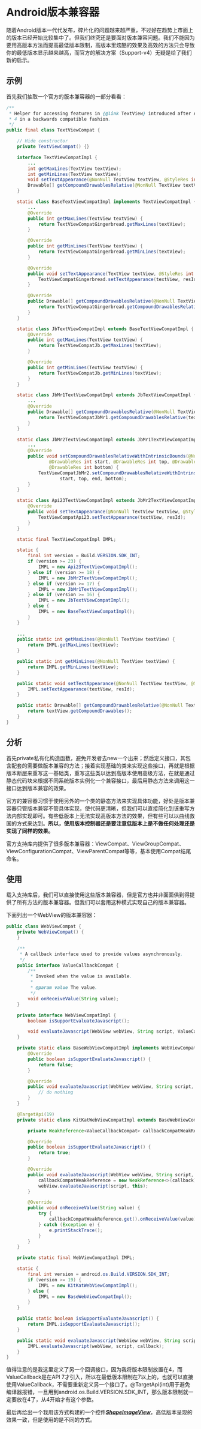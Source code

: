 # Android版本兼容器

随着Android版本一代代发布，碎片化的问题越来越严重，不过好在趋势上市面上的版本已经开始比较集中了。但我们终究还是要面对版本兼容问题。我们不能因为要用高版本方法而提高最低版本限制，高版本里炫酷的效果及高效的方法只会导致你的最低版本显示越来越高，而官方的解决方案（Support-v4）无疑是给了我们新的启示。

## 示例
首先我们抽取一个官方的版本兼容器的一部分看看：
```java
/**
 * Helper for accessing features in {@link TextView} introduced after API level
 * 4 in a backwards compatible fashion.
 */
public final class TextViewCompat {

    // Hide constructor
    private TextViewCompat() {}

    interface TextViewCompatImpl {
        ...
        int getMaxLines(TextView textView);
        int getMinLines(TextView textView);
        void setTextAppearance(@NonNull TextView textView, @StyleRes int resId);
        Drawable[] getCompoundDrawablesRelative(@NonNull TextView textView);
    }

    static class BaseTextViewCompatImpl implements TextViewCompatImpl {
        ...
        @Override
        public int getMaxLines(TextView textView) {
            return TextViewCompatGingerbread.getMaxLines(textView);
        }

        @Override
        public int getMinLines(TextView textView) {
            return TextViewCompatGingerbread.getMinLines(textView);
        }

        @Override
        public void setTextAppearance(TextView textView, @StyleRes int resId) {
            TextViewCompatGingerbread.setTextAppearance(textView, resId);
        }

        @Override
        public Drawable[] getCompoundDrawablesRelative(@NonNull TextView textView) {
            return TextViewCompatGingerbread.getCompoundDrawablesRelative(textView);
        }
    }

    static class JbTextViewCompatImpl extends BaseTextViewCompatImpl {
        @Override
        public int getMaxLines(TextView textView) {
            return TextViewCompatJb.getMaxLines(textView);
        }

        @Override
        public int getMinLines(TextView textView) {
            return TextViewCompatJb.getMinLines(textView);
        }
    }

    static class JbMr1TextViewCompatImpl extends JbTextViewCompatImpl {
        ...
        @Override
        public Drawable[] getCompoundDrawablesRelative(@NonNull TextView textView) {
            return TextViewCompatJbMr1.getCompoundDrawablesRelative(textView);
        }
    }

    static class JbMr2TextViewCompatImpl extends JbMr1TextViewCompatImpl {
        ...
        @Override
        public void setCompoundDrawablesRelativeWithIntrinsicBounds(@NonNull TextView textView,
                @DrawableRes int start, @DrawableRes int top, @DrawableRes int end,
                @DrawableRes int bottom) {
            TextViewCompatJbMr2.setCompoundDrawablesRelativeWithIntrinsicBounds(textView,
                    start, top, end, bottom);
        }
    }

    static class Api23TextViewCompatImpl extends JbMr2TextViewCompatImpl {
        @Override
        public void setTextAppearance(@NonNull TextView textView, @StyleRes int resId) {
            TextViewCompatApi23.setTextAppearance(textView, resId);
        }
    }

    static final TextViewCompatImpl IMPL;

    static {
        final int version = Build.VERSION.SDK_INT;
        if (version >= 23) {
            IMPL = new Api23TextViewCompatImpl();
        } else if (version >= 18) {
            IMPL = new JbMr2TextViewCompatImpl();
        } else if (version >= 17) {
            IMPL = new JbMr1TextViewCompatImpl();
        } else if (version >= 16) {
            IMPL = new JbTextViewCompatImpl();
        } else {
            IMPL = new BaseTextViewCompatImpl();
        }
    }
    
    ...
    public static int getMaxLines(@NonNull TextView textView) {
        return IMPL.getMaxLines(textView);
    }

    public static int getMinLines(@NonNull TextView textView) {
        return IMPL.getMinLines(textView);
    }

    public static void setTextAppearance(@NonNull TextView textView, @StyleRes int resId) {
        IMPL.setTextAppearance(textView, resId);
    }

    public static Drawable[] getCompoundDrawablesRelative(@NonNull TextView textView) {
        return textView.getCompoundDrawables();
    }
}
```

## 分析
首先private私有化构造函数，避免开发者去new一个出来；然后定义接口，其包含配套的需要做版本兼容的方法；接着实现基础的类来实现这些接口，再就是根据版本断层来重写这一基础类，重写这些类以达到高版本使用高级方法，在就是通过静态代码块来根据不同系统版本实例化一个兼容接口，最后用静态方法来调用这一接口达到版本兼容的效果。

官方的兼容器习惯于使用另外的一个类的静态方法来实现具体功能，好处是版本兼容器只管版本兼容不管具体实现，使代码更清晰，但我们可以直接简化到该重写方法内部实现即可。有些低版本上无法实现高版本方法的效果，但有些可以以曲线救国的方式来达到。**所以，使用版本控制器还是要注意低版本上是不做任何处理还是实现了同样的效果。**

官方支持库内提供了很多版本兼容器：ViewCompat、ViewGroupCompat、ViewConfigurationCompat、ViewParentCompat等等，基本使用Compat结尾命名。

## 使用
载入支持库后，我们可以直接使用这些版本兼容器，但是官方也并非面面俱到得提供了所有方法的版本兼容器。但我们可以套用这种模式实现自己的版本兼容器。

下面列出一个WebView的版本兼容器：
```java
public class WebViewCompat {
    private WebViewCompat() {
    }

    /**
     * A callback interface used to provide values asynchronously.
     */
    public interface ValueCallbackCompat {
        /**
         * Invoked when the value is available.
         *
         * @param value The value.
         */
        void onReceiveValue(String value);
    }

    private interface WebViewCompatImpl {
        boolean isSupportEvaluateJavascript();

        void evaluateJavascript(WebView webView, String script, ValueCallbackCompat callback);
    }

    private static class BaseWebViewCompatImpl implements WebViewCompatImpl {
        @Override
        public boolean isSupportEvaluateJavascript() {
            return false;
        }

        @Override
        public void evaluateJavascript(WebView webView, String script, ValueCallbackCompat callback) {
            // do nothing
        }
    }

    @TargetApi(19)
    private static class KitKatWebViewCompatImpl extends BaseWebViewCompatImpl implements ValueCallback<String> {

        private WeakReference<ValueCallbackCompat> callbackCompatWeakReference;

        @Override
        public boolean isSupportEvaluateJavascript() {
            return true;
        }

        @Override
        public void evaluateJavascript(WebView webView, String script, ValueCallbackCompat callback) {
            callbackCompatWeakReference = new WeakReference<>(callback);
            webView.evaluateJavascript(script, this);
        }

        @Override
        public void onReceiveValue(String value) {
            try {
                callbackCompatWeakReference.get().onReceiveValue(value);
            } catch (Exception e) {
                e.printStackTrace();
            }
        }
    }

    private static final WebViewCompatImpl IMPL;

    static {
        final int version = android.os.Build.VERSION.SDK_INT;
        if (version >= 19) {
            IMPL = new KitKatWebViewCompatImpl();
        } else {
            IMPL = new BaseWebViewCompatImpl();
        }
    }

    public static boolean isSupportEvaluateJavascript() {
        return IMPL.isSupportEvaluateJavascript();
    }

    public static void evaluateJavascript(WebView webView, String script, ValueCallbackCompat callback) {
        IMPL.evaluateJavascript(webView, script, callback);
    }
}
```
值得注意的是我这里定义了另一个回调接口，因为我将版本限制放置在4，而ValueCallback是在API 7才引入，所以在最低版本限制在7以上的，也就可以直接使用ValueCallback，不需要重新定义另一个接口了。@TargetApi(int)用于避免编译器报错，一旦用到android.os.Build.VERSION.SDK_INT，那么版本限制就一定要放在4了，从4开始才有这个参数。

最后再给出一个我用该方式构建的一个控件[***ShapeImageView***](https://github.com/AlexMofer/ProjectX/tree/master/shapeimageview)，高低版本呈现的效果一致，但是使用的是不同的方式。